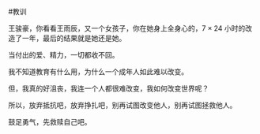 
#教训

王骏豪，你看看王雨辰，又一个女孩子，你在她身上全身心的，$7 \times 24$ 小时的改造了一年，最后的结果就是她还是她。

当付出的爱、精力，一切都收不回。

我不知道教育有什么用，为什么一个成年人如此难以改变。

但，我真的好沮丧，我连一个人都很难改变，我如何改变世界呢？

所以，放弃抵抗吧，放弃挣扎吧，别再试图改变他人，别再试图拯救他人。

鼓足勇气，先救赎自己吧。
